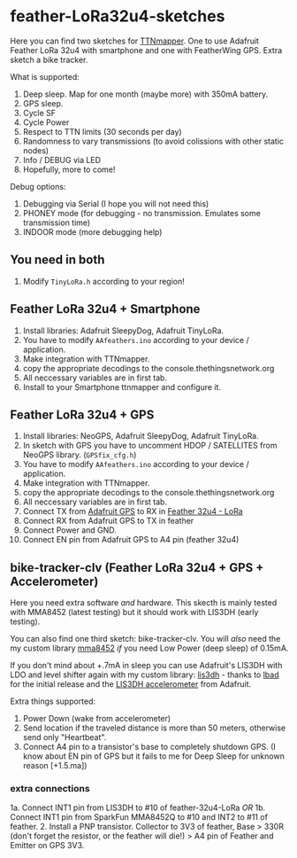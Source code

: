 # feather-LoRa32u4-sketches
Here you can find two sketches for [TTNmapper](http://ttnmapper.org). One to use Adafruit Feather LoRa 32u4 with smartphone and one with
FeatherWing GPS. Extra sketch a bike tracker.

What is supported:
1. Deep sleep. Map for one month (maybe more) with 350mA battery.
2. GPS sleep.
3. Cycle SF
4. Cycle Power
5. Respect to TTN limits (30 seconds per day)
6. Randomness to vary transmissions (to avoid colissions with other static nodes)
7. Info / DEBUG via LED
8. Hopefully, more to come!

Debug options:
1. Debugging via Serial (I hope you will not need this)
2. PHONEY mode (for debugging - no transmission. Emulates some transmission time)
3. INDOOR mode (more debugging help)

## You need in both
1. Modify `TinyLoRa.h` according to your region!

## Feather LoRa 32u4 + Smartphone
1. Install libraries: Adafruit SleepyDog, Adafruit TinyLoRa.
2. You have to modify `AAfeathers.ino` according to your device / application.
3. Make integration with TTNmapper.
4. copy the appropriate decodings to the console.thethingsnetwork.org
5. All neccessary variables are in first tab.
6. Install to your Smartphone ttnmapper and configure it.

## Feather LoRa 32u4 + GPS
1. Install libraries: NeoGPS, Adafruit SleepyDog, Adafruit TinyLoRa.
2. In sketch with GPS you have to uncomment HDOP / SATELLITES from NeoGPS library. (`GPSfix_cfg.h`)
3. You have to modify `AAfeathers.ino` according to your device / application.
4. Make integration with TTNmapper.
5. copy the appropriate decodings to the console.thethingsnetwork.org
6. All neccessary variables are in first tab.
7. Connect TX from [Adafruit GPS](https://www.adafruit.com/product/3133) to RX in [Feather 32u4 - LoRa](https://www.adafruit.com/product/3078)
8. Connect RX from Adafruit GPS to TX in feather
9. Connect Power and GND.
10. Connect EN pin from Adafruit GPS to A4 pin (feather 32u4)

## bike-tracker-clv (Feather LoRa 32u4 + GPS + Accelerometer)
Here you need extra software *and* hardware. This skecth is mainly tested with MMA8452 (latest testing) but it should work with LIS3DH (early testing).

You can also find one third sketch: bike-tracker-clv. You will *also* need the my custom library [mma8452](https://github.com/clavisound/SparkFun_MMA8452Q_Arduino_Library) *if* you need Low Power (deep sleep) of 0.15mA.

If you don't mind about +.7mA in sleep you can use Adafruit's LIS3DH with LDO and level shifter again with my custom library: [lis3dh](https://github.com/clavisound/lis3dh-motion-detection/) - thanks to [lbad](https://github.com/ldab/lis3dh-motion-detection) for the initial release and the [LIS3DH accelerometer](https://www.adafruit.com/product/2809) from Adafruit.

Extra things supported:
1. Power Down (wake from accelerometer)
2. Send location if the traveled distance is more than 50 meters, otherwise send only "Heartbeat".
3. Connect A4 pin to a transistor's base to completely shutdown GPS. (I know about EN pin of GPS but it fails to me for Deep Sleep for unknown reason [+1.5.ma])

### extra connections
1a. Connect INT1 pin from LIS3DH to #10 of feather-32u4-LoRa *OR*
1b. Connect INT1 pin from SparkFun MMA8452Q to #10 and INT2 to #11 of feather.
2. Install a PNP transistor. Collector to 3V3 of feather, Base > 330R (don't forget the resistor, or the feather will die!) > A4 pin of Feather and Emitter on GPS 3V3.
